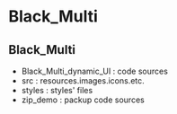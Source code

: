 # Black_Multi
## Black_Multi

* Black_Multi_dynamic_UI	:	code sources<br/>
* src						:	resources.images.icons.etc.<br/>
* styles					:	styles' files<br/>
* zip_demo					:	packup code sources